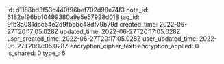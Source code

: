 id: d1188bd3f53d440f96bef702d98e74f3
note_id: 6182ef96bb10499380a9e5e57998d018
tag_id: 9fb3a081dcc54e2d9fbbbc48df79b79d
created_time: 2022-06-27T20:17:05.028Z
updated_time: 2022-06-27T20:17:05.028Z
user_created_time: 2022-06-27T20:17:05.028Z
user_updated_time: 2022-06-27T20:17:05.028Z
encryption_cipher_text: 
encryption_applied: 0
is_shared: 0
type_: 6